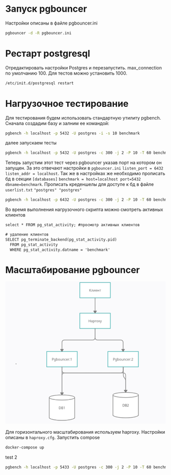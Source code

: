 # Запуск pgbouncer
Настройки описаны в файле pgbouncer.ini
```bash
pgbouncer -d -R pgbouncer.ini
```
# Рестарт postgresql
Отредактировать настройки Postgres и перезапустить.
max_connection по умолчанию 100. Для тестов можно установить 1000.
```bash
/etc/init.d/postgresql restart
```
# Нагрузочное тестирование
Для тестирования будем использовать стандартную утилиту pgbench.
Сначала создадим базу и залним ее командой:
```bash
pgbench -h localhost -p 5432 -U postgres -i -s 10 benchmark
````
далее запускаем тесты
```bash
pgbench -h localhost -p 5432 -U postgres -c 300 -j 2 -P 10 -T 60 benchmark
```
Теперь запустим этот тест через pgbouncer указав порт на котором он запущен.
За это отвечают настройки в `pgbouncer.ini` `listen_port = 6432
 listen_addr = localhost`. Так же в настройках же необходимо прописать
бд в секции `[databases]` `benchmark = host=localhost port=5432 dbname=benchmark`.
Прописать креденшелы для доступе к бд в файле `userlist.txt` `"postgres" "postgres"`
```bash
pgbench -h localhost -p 6432 -U postgres -c 300 -j 2 -P 10 -T 60 benchmark
```
Во время выполнения нагрузочного скрипта можно смотреть активных клиентов
```
select * FROM pg_stat_activity; #просмотр активных клиентов
```

```
# удаление клиентов
SELECT pg_terminate_backend(pg_stat_activity.pid)
  FROM pg_stat_activity
  WHERE pg_stat_activity.datname = 'benchmark'
```
# Масштабирование pgbouncer
![Alt text](docs/Scale.png)

Для горизонтального масштабирования используем haproxy.
Настройки описаны в `haproxy.cfg`. Запустить compose
```bash
docker-compose up
```
test 2
```bash
pgbench -h localhost -p 5433 -U postgres -c 300 -j 2 -P 10 -T 60 benchmark
```